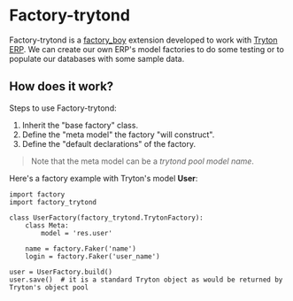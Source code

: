 # Factory-trytond

Factory-trytond is a [factory_boy](https://factoryboy.readthedocs.io/en/latest/introduction.html) extension developed to work with [Tryton ERP](https://www.tryton.org/). We can create our own ERP's model factories to do some testing or to populate our databases with some sample data.

## How does it work?

Steps to use Factory-trytond:
1. Inherit the "base factory" class.
2. Define the "meta model" the factory "will construct".
3. Define the "default declarations" of the factory.
>Note that the meta model can be a *trytond pool model name*.

Here's a factory example with Tryton's model **User**:
```
import factory
import factory_trytond

class UserFactory(factory_trytond.TrytonFactory):
    class Meta:
        model = 'res.user'

    name = factory.Faker('name')
    login = factory.Faker('user_name')

user = UserFactory.build()
user.save()  # it is a standard Tryton object as would be returned by Tryton's object pool
```
